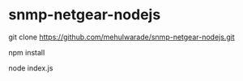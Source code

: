 # snmp-netgear-nodejs

git clone https://github.com/mehulwarade/snmp-netgear-nodejs.git

npm install

node index.js